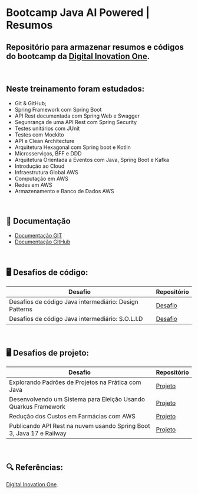 # Bootcamp Java AI Powered | Resumos

## Repositório para armazenar resumos e códigos do bootcamp da [Digital Inovation One](https://www.dio.me/).
<br>

## Neste treinamento foram estudados:

* Git & GitHub;
* Spring Framework com Spring Boot
* API Rest documentada com Spring Web e Swagger
* Segunrança de uma API Rest com Spring Security
* Testes unitários com JUnit
* Testes com Mockito
* API e Clean Architecture
* Arquitetura Hexagonal com Spring boot e Kotlin
* Microsserviços, BFF e DDD
* Arquitetura Orientada a Eventos com Java, Spring Boot e Kafka
* Introdução ao Cloud
* Infraestrutura Global AWS
* Computação em AWS
* Redes em AWS
* Armazenamento e Banco de Dados AWS

<br>

## 🧾 Documentação

- [Documentação GIT](https://git.scm.com/doc)
- [Documentação GitHub](https://docs.github.com/)

<br>

## 🖥️ Desafios de código:

| Desafio | Repositório |
| ------- | ----------- |
| Desafios de código Java intermediário: Design Patterns | [Desafio]()|
| Desafios de código Java intermediário: S.O.L.I.D | [Desafio]()|

<br>

## 🖥️ Desafios de projeto:

| Desafio | Repositório |
| ------- | ----------- |
| Explorando Padrões de Projetos na Prática com Java | [Projeto]() |
| Desenvolvendo um Sistema para Eleição Usando Quarkus Framework | [Projeto]() |
| Redução dos Custos em Farmácias com AWS | [Projeto]() |
| Publicando API Rest na nuvem usando Spring Boot 3, Java 17 e Railway | [Projeto]() |

<br>

## 🔍 Referências:

[Digital Inovation One](https://www.dio.me/).
